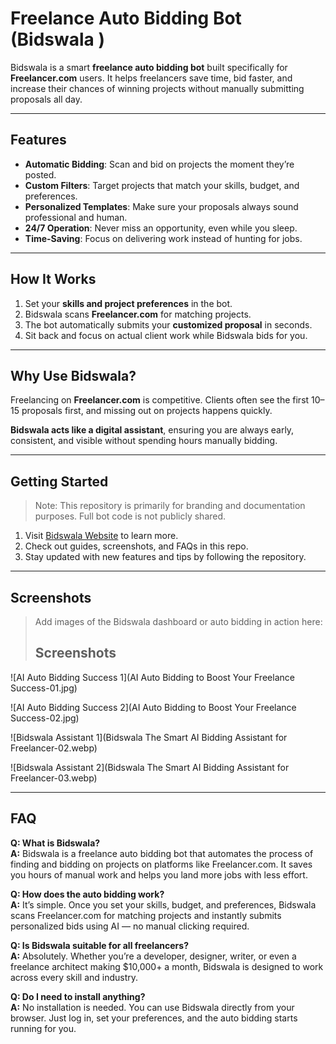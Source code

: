 # Freelance Auto Bidding Bot (Bidswala )

Bidswala is a smart **freelance auto bidding bot** built specifically for **Freelancer.com** users. It helps freelancers save time, bid faster, and increase their chances of winning projects without manually submitting proposals all day.

---

## Features

- **Automatic Bidding**: Scan and bid on projects the moment they’re posted.  
- **Custom Filters**: Target projects that match your skills, budget, and preferences.  
- **Personalized Templates**: Make sure your proposals always sound professional and human.  
- **24/7 Operation**: Never miss an opportunity, even while you sleep.  
- **Time-Saving**: Focus on delivering work instead of hunting for jobs.

---

## How It Works

1. Set your **skills and project preferences** in the bot.  
2. Bidswala scans **Freelancer.com** for matching projects.  
3. The bot automatically submits your **customized proposal** in seconds.  
4. Sit back and focus on actual client work while Bidswala bids for you.

---

## Why Use Bidswala?

Freelancing on **Freelancer.com** is competitive. Clients often see the first 10–15 proposals first, and missing out on projects happens quickly.  

**Bidswala acts like a digital assistant**, ensuring you are always early, consistent, and visible without spending hours manually bidding.

---

## Getting Started

>  Note: This repository is primarily for branding and documentation purposes. Full bot code is not publicly shared.

1. Visit [Bidswala Website](https://www.bidswala.com/) to learn more.  
2. Check out guides, screenshots, and FAQs in this repo.  
3. Stay updated with new features and tips by following the repository.

---

## Screenshots

> Add images of the Bidswala dashboard or auto bidding in action here:
> ## Screenshots
![AI Auto Bidding Success 1](AI Auto Bidding to Boost Your Freelance Success-01.jpg)

![AI Auto Bidding Success 2](AI Auto Bidding to Boost Your Freelance Success-02.jpg)

![Bidswala Assistant 1](Bidswala The Smart AI Bidding Assistant for Freelancer-02.webp)

![Bidswala Assistant 2](Bidswala The Smart AI Bidding Assistant for Freelancer-03.webp)

---

## FAQ  

**Q: What is Bidswala?**  
**A:** Bidswala is a freelance auto bidding bot that automates the process of finding and bidding on projects on platforms like Freelancer.com. It saves you hours of manual work and helps you land more jobs with less effort.  

**Q: How does the auto bidding work?**  
**A:** It’s simple. Once you set your skills, budget, and preferences, Bidswala scans Freelancer.com for matching projects and instantly submits personalized bids using AI — no manual clicking required.  

**Q: Is Bidswala suitable for all freelancers?**  
**A:** Absolutely. Whether you’re a developer, designer, writer, or even a freelance architect making $10,000+ a month, Bidswala is designed to work across every skill and industry.  

**Q: Do I need to install anything?**  
**A:** No installation is needed. You can use Bidswala directly from your browser. Just log in, set your preferences, and the auto bidding starts running for you.  





